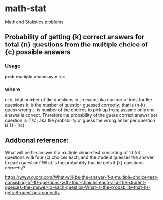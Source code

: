 # math-stat
Math and Statistics problems


## Probability of getting {k} correct answers for total {n} questions from the multiple choice of {c} possible answers
### Usage
prob-multiple-choice.py n k c
### where
n: is total number of the questions in an exam; aka number of tries for the questions
k: is the number of question guessed correctly; that is (n-k) guess wrong
c: is number of the choices to pick up from; assume only one answer is correct.  Therefore the probability of the guess correct answer per question is (1/c); aka the probability of guess the wrong anser per question is (1 - 1/c) 



## Addtional reference:
What will be the answer if a multiple choice test consisting of 10 {n} questions with four {c} choices each, and the student guesses the answer to each question? What is the probability that he gets 8 {k} questions correctly?

https://www.quora.com/What-will-be-the-answer-if-a-multiple-choice-test-consisting-of-10-questions-with-four-choices-each-and-the-student-guesses-the-answer-to-each-question-What-is-the-probability-that-he-gets-8-questions-correctly
